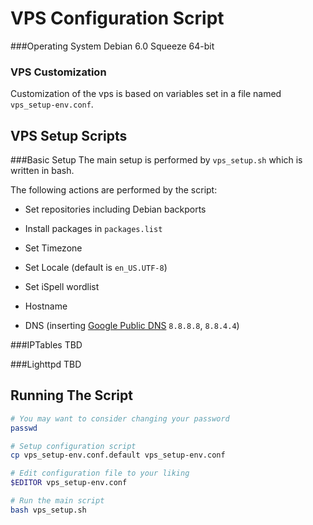 VPS Configuration Script
========================

###Operating System
Debian 6.0 Squeeze 64-bit

### VPS Customization
Customization of the vps is based on variables set in a file named `vps_setup-env.conf`.


VPS Setup Scripts
-----------------

###Basic Setup
The main setup is performed by `vps_setup.sh` which is written in bash. 


The following actions are performed by the script:

+ Set repositories including Debian backports

+ Install packages in `packages.list`

+ Set Timezone

+ Set Locale (default is `en_US.UTF-8`)

+ Set iSpell wordlist

+ Hostname

+ DNS (inserting [Google Public DNS](https://developers.google.com/speed/public-dns/) `8.8.8.8`, `8.8.4.4`)

###IPTables
TBD

###Lighttpd
TBD


Running The Script
------------------
```bash
# You may want to consider changing your password
passwd

# Setup configuration script
cp vps_setup-env.conf.default vps_setup-env.conf

# Edit configuration file to your liking
$EDITOR vps_setup-env.conf

# Run the main script
bash vps_setup.sh
```
